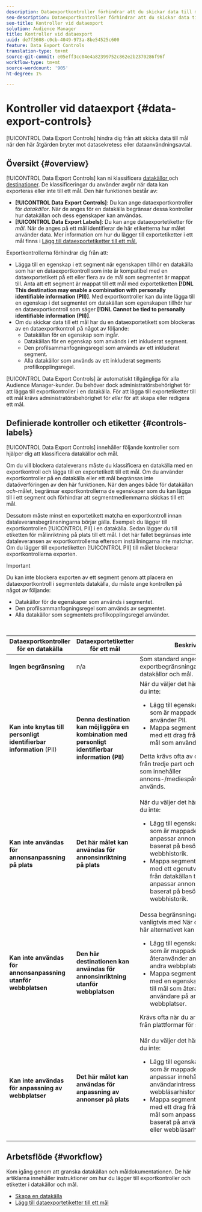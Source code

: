 ```yaml
---
description: Dataexportkontroller förhindrar att du skickar data till mål när den här åtgärden bryter mot datasekretess eller dataanvändningsavtal.
seo-description: Dataexportkontroller förhindrar att du skickar data till mål när den här åtgärden bryter mot datasekretess eller dataanvändningsavtal.
seo-title: Kontroller vid dataexport
solution: Audience Manager
title: Kontroller vid dataexport
uuid: de7f3608-c0cb-4049-973a-8be54525c600
feature: Data Export Controls
translation-type: tm+mt
source-git-commit: e05eff3cc04e4a82399752c862e2b2370286f96f
workflow-type: tm+mt
source-wordcount: '905'
ht-degree: 1%

---
```



# Kontroller vid dataexport {#data-export-controls}

[!UICONTROL Data Export Controls] hindra dig från att skicka data till mål när den här åtgärden bryter mot datasekretess eller dataanvändningsavtal.

## Översikt {#overview}

[!UICONTROL Data Export Controls] kan ni klassificera  [datakällor ](../features/datasources-list-and-settings.md#data-sources-list-and-settings) och  [destinationer](../features/destinations/destinations.md). De klassificeringar du använder avgör när data kan exporteras eller inte till ett mål. Den här funktionen består av:

* **[!UICONTROL Data Export Controls]**: Du kan ange dataexportkontroller för  *datakällor*. När de anges för en datakälla begränsar dessa kontroller hur datakällan och dess egenskaper kan användas.
* **[!UICONTROL Data Export Labels]**: Du kan ange dataexportetiketter för  *mål*. När de anges på ett mål identifierar de här etiketterna hur målet använder data. Mer information om hur du lägger till exportetiketter i ett mål finns i [Lägg till dataexportetiketter till ett mål.](/help/using/features/destinations/add-data-export-labels.md)

Exportkontrollerna förhindrar dig från att:

* Lägga till en egenskap i ett segment när egenskapen tillhör en datakälla som har en dataexportkontroll som inte är kompatibel med en dataexportetikett på ett eller flera av de mål som segmentet är mappat till.
Anta att ett segment är mappat till ett mål med exportetiketten **[!DNL This destination may enable a combination with personally identifiable information (PII)]**. Med exportkontroller kan du inte lägga till en egenskap i det segmentet om datakällan som egenskapen tillhör har en dataexportkontroll som säger **[!DNL Cannot be tied to personally identifiable information (PII)]**.
* Om du skickar data till ett mål har du en dataexportetikett som blockeras av en dataexportkontroll på något av följande:
   * Datakällan för en egenskap som ingår.
   * Datakällan för en egenskap som används i ett inkluderat segment.
   * Den profilsammanfogningsregel som används av ett inkluderat segment.
   * Alla datakällor som används av ett inkluderat segments profilkopplingsregel.

[!UICONTROL Data Export Controls] är automatiskt tillgängliga för alla Audience Manager-kunder. Du behöver dock administratörsbehörighet för att lägga till exportkontroller i en datakälla. För att lägga till exportetiketter till ett mål krävs administratörsbehörighet för *eller* för att skapa eller redigera ett mål.

## Definierade kontroller och etiketter {#controls-labels}

[!UICONTROL Data Export Controls] innehåller följande kontroller som hjälper dig att klassificera datakällor och mål.

Om du vill blockera dataleverans måste du klassificera en datakälla med en exportkontroll och lägga till en exportetikett till ett mål. Om du använder exportkontroller på en datakälla eller ett mål begränsas inte dataöverföringen av den här funktionen. När den anges både för datakällan *och*-målet, begränsar exportkontrollerna de egenskaper som du kan lägga till i ett segment och förhindrar att segmentmedlemmarna skickas till ett mål.

Dessutom måste minst en exportetikett matcha en exportkontroll innan dataleveransbegränsningarna börjar gälla. Exempel: du lägger till exportkontrollen [!UICONTROL PII] i en datakälla. Sedan lägger du till etiketten för målinriktning på plats till ett mål. I det här fallet begränsas inte dataleveransen av exportkontrollerna eftersom inställningarna inte matchar. Om du lägger till exportetiketten [!UICONTROL PII] till målet blockerar exportkontrollerna exporten.

>[!IMPORTANT]
>
>Du kan inte blockera exporten av ett segment genom att placera en dataexportkontroll i segmentets datakälla, du måste ange kontrollen på något av följande:
> * Datakällor för de egenskaper som används i segmentet.
> * Den profilsammanfogningsregel som används av segmentet.
> * Alla datakällor som segmentets profilkopplingsregel använder.


<br>

<table id="table_7D1F0270B5604A82B96A13CC49C937C0"> 
 <thead> 
  <tr> 
   <th colname="col1" class="entry"> Dataexportkontroller för en datakälla </th> 
   <th colname="col2" class="entry"> Dataexportetiketter för ett mål </th> 
   <th colname="col3" class="entry"> Beskrivning </th> 
  </tr> 
 </thead>
 <tbody> 
  <tr> 
   <td colname="col1"> <b><span class="uicontrol"> Ingen begränsning</span></b> </td> 
   <td colname="col2"> n/a </td> 
   <td colname="col3"> Som standard anges inte exportbegränsningar för nya datakällor och mål. </td> 
  </tr> 
  <tr> 
   <td colname="col1"> <b><span class="uicontrol"> Kan inte knytas till personligt identifierbar information</span></b>  (PII) </td> 
   <td colname="col2"> <b><span class="uicontrol"> Denna destination kan möjliggöra en kombination med personligt identifierbar information (PII)</span></b> </td> 
   <td colname="col3">När du väljer det här alternativet kan du inte: 
    <ul id="ul_0D5A4D0373374217A4BACDFC3BB2F79D"> 
     <li id="li_C32FC26C6E814412A1C73B840E81BB68">Lägg till egenskaper i segment som är mappade till mål som använder PII. </li> 
     <li id="li_BF4FD10807AF4E109CEA22FBD3F6F9B3">Mappa segment som skapats med ett drag från datakällan till mål som använder PII. </li> 
    </ul> <p>Detta krävs ofta av dataleverantörer från tredje part och när datakällor som innehåller annons-/mediespårningsinformation används. </p> </td> 
  </tr> 
  <tr> 
   <td colname="col1"> <b><span class="uicontrol"> Kan inte användas för annonsanpassning på plats</span></b> </td> 
   <td colname="col2"> <b><span class="uicontrol"> Det här målet kan användas för annonsinriktning på plats</span></b> </td> 
   <td colname="col3">När du väljer det här alternativet kan du inte: 
    <ul id="ul_5B17972E7E0C424A833AD540DFF3CBF2"> 
     <li id="li_05810CEAC8CB4616BB2D52DDDADA84A8">Lägg till egenskaper i segment som är mappade till mål som anpassar annonsleveranser baserat på besökarens webbhistorik. </li> 
     <li id="li_B2C3479ECEA74F49B9A2CFDDEE128DF3">Mappa segment som skapats med ett egenutvecklat beteende från datakällan till mål som anpassar annonsleveransen baserat på besökarens webbhistorik. </li> 
    </ul> </td> 
  </tr> 
  <tr> 
   <td colname="col1"> <b><span class="uicontrol"> Kan inte användas för annonsanpassning utanför webbplatsen</span></b> </td> 
   <td colname="col2"> <b><span class="uicontrol"> Den här destinationen kan användas för annonsinriktning utanför webbplatsen</span></b> </td> 
   <td colname="col3">Dessa begränsningar används vanligtvis med När du har valt det här alternativet kan du inte: 
    <ul id="ul_B9352FF5282C481BA3A24C581217A156"> 
     <li id="li_0F89583A603D4CD8804724954CFD52C6">Lägg till egenskaper i segment som är mappade till mål som återanvänder användare på andra webbplatser. </li> 
     <li id="li_ABDD8BEDE9AF411695C7BDF9AE522BA7">Mappa segment som skapats med en egenskap från datakällan till mål som återanvänder användare på andra webbplatser. </li> 
    </ul> <p>Krävs ofta när du arbetar med data från plattformar för sociala medier. </p> </td> 
  </tr> 
  <tr> 
   <td colname="col1"> <b><span class="uicontrol"> Kan inte användas för anpassning av webbplatser</span></b> </td> 
   <td colname="col2"> <b><span class="uicontrol"> Det här målet kan användas för anpassning av annonser på plats</span></b> </td> 
   <td colname="col3">När du väljer det här alternativet kan du inte: 
    <ul id="ul_3360EB209E07402A863F0E7473B99D3F"> 
     <li id="li_88B3842B67E040EB9DC0BBEB8E5EC251">Lägg till egenskaper i segment som är mappade till mål som anpassar innehåll baserat på användarintressen eller webbläsarhistorik. </li> 
     <li id="li_6506254CCE6546039A3D82B60368C8B4">Mappa segment som byggts med ett drag från datakällan till mål som anpassar innehåll baserat på användarintressen eller webbläsarhistorik. </li> 
    </ul> </td> 
  </tr> 
 </tbody> 
</table>

## Arbetsflöde {#workflow}

Kom igång genom att granska datakällan och måldokumentationen. De här artiklarna innehåller instruktioner om hur du lägger till exportkontroller och etiketter i datakällor och mål.

* [Skapa en datakälla](../features/manage-datasources.md#create-data-source)
* [Lägg till dataexportetiketter till ett mål](../features/destinations/add-data-export-labels.md)